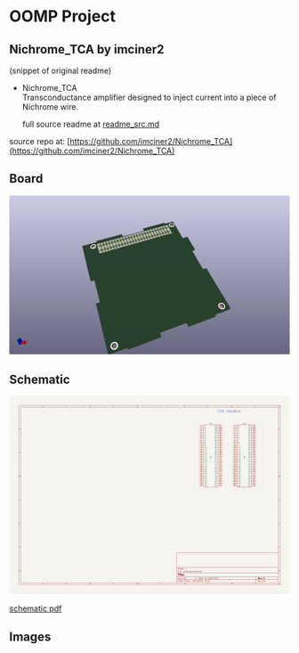 # OOMP Project  
## Nichrome_TCA  by imciner2  
  
(snippet of original readme)  
  
- Nichrome_TCA  
Transconductance amplifier designed to inject current into a piece of Nichrome wire.  
  
  full source readme at [readme_src.md](readme_src.md)  
  
source repo at: [https://github.com/imciner2/Nichrome_TCA](https://github.com/imciner2/Nichrome_TCA)  
## Board  
  
[![working_3d.png](working_3d_600.png)](working_3d.png)  
## Schematic  
  
[![working_schematic.png](working_schematic_600.png)](working_schematic.png)  
  
[schematic pdf](working_schematic.pdf)  
## Images  
